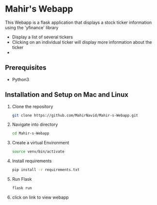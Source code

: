 # Mahir's Webapp

This Webapp is a flask application that displays a stock ticker information using the 'yfinance' library
- Display a list of several tickers
- Clicking on an individual ticker will display more information about the ticker
- 
## Prerequisites
- Python3
## Installation and Setup on Mac and Linux
1. Clone the repository
   ```bash
   git clone https://github.com/MahirNavid/Mahir-s-Webapp.git
   ```
2. Navigate into directory
   ```bash
   cd Mahir-s-Webapp
   ```
3. Create a virtual Environment
   ```bash
   source venv/bin/activate
   ```
4. Install requirements
   ```bash
   pip install -r requirements.txt
   ```
6. Run Flask
   ```bash
   flask run
   ```
7. click on link to view webapp
   
